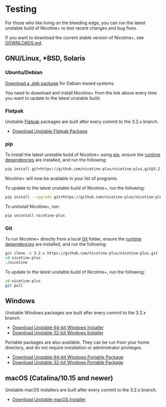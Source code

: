 # Testing

For those who like living on the bleeding edge, you can run the latest unstable build of Nicotine+ to test recent changes and bug fixes.

If you want to download the current stable version of Nicotine+, see [DOWNLOADS.md](DOWNLOADS.md).

## GNU/Linux, *BSD, Solaris

### Ubuntu/Debian

[Download a .deb package](https://nightly.link/nicotine-plus/nicotine-plus/workflows/packaging/3.2.x/debian-package.zip) for Debian-based systems.

You need to download and install Nicotine+ from the link above every time you want to update to the latest unstable build.

### Flatpak

Unstable [Flatpak](https://www.flatpak.org/setup/) packages are built after every commit to the 3.2.x branch.

- [Download Unstable Flatpak Package](https://nightly.link/nicotine-plus/nicotine-plus/workflows/packaging/3.2.x/flatpak-package.zip)

### pip

To install the latest unstable build of Nicotine+ using [pip](https://pip.pypa.io/), ensure the [runtime dependencies](DEPENDENCIES.md) are installed, and run the following:

```sh
pip install git+https://github.com/nicotine-plus/nicotine-plus.git@3.2.x
```

Nicotine+ will now be available in your list of programs.

To update to the latest unstable build of Nicotine+, run the following:

```sh
pip install --upgrade git+https://github.com/nicotine-plus/nicotine-plus.git@3.2.x
```

To uninstall Nicotine+, run:

```sh
pip uninstall nicotine-plus
```

### Git

To run Nicotine+ directly from a local [Git](https://git-scm.com/) folder, ensure the [runtime dependencies](DEPENDENCIES.md) are installed, and run the following:

```sh
git clone -b 3.2.x https://github.com/nicotine-plus/nicotine-plus.git
cd nicotine-plus
./nicotine
```

To update to the latest unstable build of Nicotine+, run the following:

```sh
cd nicotine-plus
git pull
```

## Windows

Unstable Windows packages are built after every commit to the 3.2.x branch.

- [Download Unstable 64-bit Windows Installer](https://nightly.link/nicotine-plus/nicotine-plus/workflows/packaging/3.2.x/windows-x86_64-installer.zip)
- [Download Unstable 32-bit Windows Installer](https://nightly.link/nicotine-plus/nicotine-plus/workflows/packaging/3.2.x/windows-i686-installer.zip)

Portable packages are also available. They can be run from your home directory, and do not require installation or administrator privileges.

- [Download Unstable 64-bit Windows Portable Package](https://nightly.link/nicotine-plus/nicotine-plus/workflows/packaging/3.2.x/windows-x86_64-package.zip)
- [Download Unstable 32-bit Windows Portable Package](https://nightly.link/nicotine-plus/nicotine-plus/workflows/packaging/3.2.x/windows-i686-package.zip)

## macOS (Catalina/10.15 and newer)

Unstable macOS installers are built after every commit to the 3.2.x branch.

- [Download Unstable macOS Installer](https://nightly.link/nicotine-plus/nicotine-plus/workflows/packaging/3.2.x/macos-installer.zip)
